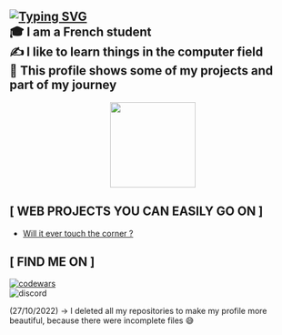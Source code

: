 [![Typing SVG](https://readme-typing-svg.herokuapp.com?font=Console&size=40&duration=3000&pause=1000&color=F3F3F3&vCenter=true&width=450&lines=Hi%2C+I+am+CalouDev+%F0%9F%98%83)](https://git.io/typing-svg)\
🎓 I am a French student\
✍️ I like to learn things in the computer field\
🌠 This profile shows some of my projects and part of my journey
-----
<p align="center">
    <a href="https://github.com/CalouDev">
        <img height="150em" src="https://github-readme-stats-eight-theta.vercel.app/api/top-langs/?username=CalouDev&layout=compact&langs_count=8&theme=react" />
    </a>
</p>

## [ WEB PROJECTS YOU CAN EASILY GO ON ]
- <a href="https://caloudev.github.io/Will-it-ever-touch-the-corner/" target="_blank" rel="noopener">Will it ever touch the corner ?</a>

## [ FIND ME ON ]
<a href="https://www.codewars.com/users/CalouDev"><img src="https://www.codewars.com/users/CalouDev/badges/large" alt="codewars" /></a><br>
<img src="https://discord.c99.nl/widget/theme-2/748484852570914817.png" alt="discord" />


(27/10/2022) -> I deleted all my repositories to make my profile more beautiful, because there were incomplete files 😅
